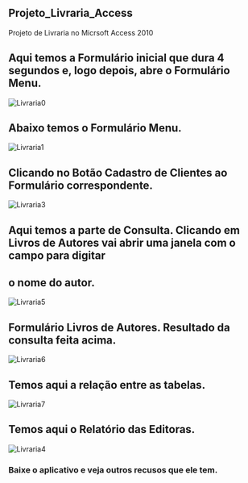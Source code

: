 ## Projeto_Livraria_Access
Projeto de Livraria no Micrsoft Access 2010
##
## Aqui temos a Formulário inicial que dura 4 segundos e, logo depois, abre o Formulário Menu.  
![Livraria0](https://user-images.githubusercontent.com/20029768/93513356-1c643e00-f8fc-11ea-9728-d875427ed1db.png)
## Abaixo temos o Formulário Menu.
![Livraria1](https://user-images.githubusercontent.com/20029768/93512976-8203fa80-f8fb-11ea-90e4-f70c524dc311.png)
## Clicando no Botão Cadastro de Clientes ao Formulário correspondente.
![Livraria3](https://user-images.githubusercontent.com/20029768/93512982-86c8ae80-f8fb-11ea-9487-e2a3038268dd.png)
## Aqui temos a parte de Consulta. Clicando em Livros de Autores vai abrir uma janela com o campo para digitar
## o nome do autor.
![Livraria5](https://user-images.githubusercontent.com/20029768/93512963-79abbf80-f8fb-11ea-8956-eb1b1d99a134.png)
## Formulário Livros de Autores. Resultado da consulta feita acima.
![Livraria6](https://user-images.githubusercontent.com/20029768/93512971-7d3f4680-f8fb-11ea-905b-9776071b956a.png)
## Temos aqui a relação entre as tabelas.
![Livraria7](https://user-images.githubusercontent.com/20029768/93512974-7fa1a080-f8fb-11ea-9e19-2c22acffb3b0.png)
## Temos aqui o Relatório das Editoras.
![Livraria4](https://user-images.githubusercontent.com/20029768/93512987-892b0880-f8fb-11ea-85ac-b7fa9dac00a4.png)
### Baixe o aplicativo e veja outros recusos que ele tem.

